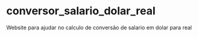 # conversor_salario_dolar_real
Website para ajudar no calculo de conversão de salario em dolar para real
